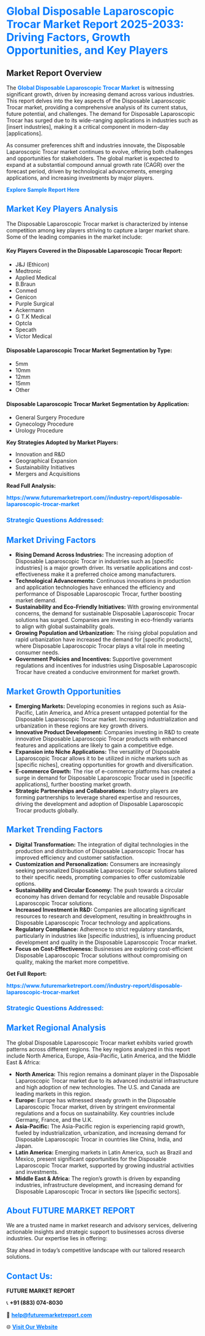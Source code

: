 <h1 style="color: #007BFF;">Global Disposable Laparoscopic Trocar Market Report 2025-2033: Driving Factors, Growth Opportunities, and Key Players</h1>

<section id="overview">
<h2>Market Report Overview</h2>
<p>The <a href="https://www.futuremarketreport.com//industry-report/disposable-laparoscopic-trocar-market" style="color: #007BFF; text-decoration: none;"><strong>Global Disposable Laparoscopic Trocar Market</strong></a> is witnessing significant growth, driven by increasing demand across various industries. This report delves into the key aspects of the Disposable Laparoscopic Trocar market, providing a comprehensive analysis of its current status, future potential, and challenges. The demand for Disposable Laparoscopic Trocar has surged due to its wide-ranging applications in industries such as [insert industries], making it a critical component in modern-day [applications].</p>
<p>As consumer preferences shift and industries innovate, the Disposable Laparoscopic Trocar market continues to evolve, offering both challenges and opportunities for stakeholders. The global market is expected to expand at a substantial compound annual growth rate (CAGR) over the forecast period, driven by technological advancements, emerging applications, and increasing investments by major players.</p>
</section>

<section id="overview">
<p><a href="https://www.futuremarketreport.com//request-sample/reportId=87242" style="color: #007BFF; text-decoration: none;"><strong>Explore Sample Report Here</strong></a></p>
</section>

<section id="key-players">
<h2 style="color: #007BFF;">Market Key Players Analysis</h2>
<p>The Disposable Laparoscopic Trocar market is characterized by intense competition among key players striving to capture a larger market share. Some of the leading companies in the market include:</p>
<h4>Key Players Covered in the Disposable Laparoscopic Trocar Report:</h4>
<ul><li>J&amp;J (Ethicon)</li><li>Medtronic</li><li>Applied Medical</li><li>B.Braun</li><li>Conmed</li><li>Genicon</li><li>Purple Surgical</li><li>Ackermann</li><li>G T.K Medical</li><li>Optcla</li><li>Specath</li><li>Victor Medical</li></ul>
<h4>Disposable Laparoscopic Trocar Market Segmentation by Type:</h4>
<ul><li>5mm</li><li>10mm</li><li>12mm</li><li>15mm</li><li>Other</li></ul>

<h4>Disposable Laparoscopic Trocar Market Segmentation by Application:</h4>
<ul><li>General Surgery Procedure</li><li>Gynecology Procedure</li><li>Urology Procedure</li></ul>
<p><strong>Key Strategies Adopted by Market Players:</strong></p>
<ul>
<li>Innovation and R&D</li>
<li>Geographical Expansion</li>
<li>Sustainability Initiatives</li>
<li>Mergers and Acquisitions</li>
</ul>
</section>

<section>
<p><strong>Read Full Analysis: </strong></p><a href="https://www.futuremarketreport.com//industry-report/disposable-laparoscopic-trocar-market" style="color: #007BFF; text-decoration: none;"><strong>https://www.futuremarketreport.com//industry-report/disposable-laparoscopic-trocar-market</strong></a>
<h3 style="color: #007BFF;">Strategic Questions Addressed:</h3>
</section>

<section id="driving-factors">
<h2 style="color: #007BFF;">Market Driving Factors</h2>
<ul>
<li><strong>Rising Demand Across Industries:</strong> The increasing adoption of Disposable Laparoscopic Trocar in industries such as [specific industries] is a major growth driver. Its versatile applications and cost-effectiveness make it a preferred choice among manufacturers.</li>
<li><strong>Technological Advancements:</strong> Continuous innovations in production and application technologies have enhanced the efficiency and performance of Disposable Laparoscopic Trocar, further boosting market demand.</li>
<li><strong>Sustainability and Eco-Friendly Initiatives:</strong> With growing environmental concerns, the demand for sustainable Disposable Laparoscopic Trocar solutions has surged. Companies are investing in eco-friendly variants to align with global sustainability goals.</li>
<li><strong>Growing Population and Urbanization:</strong> The rising global population and rapid urbanization have increased the demand for [specific products], where Disposable Laparoscopic Trocar plays a vital role in meeting consumer needs.</li>
<li><strong>Government Policies and Incentives:</strong> Supportive government regulations and incentives for industries using Disposable Laparoscopic Trocar have created a conducive environment for market growth.</li>
</ul>
</section>

<section id="growth-opportunities">
<h2 style="color: #007BFF;">Market Growth Opportunities</h2>
<ul>
<li><strong>Emerging Markets:</strong> Developing economies in regions such as Asia-Pacific, Latin America, and Africa present untapped potential for the Disposable Laparoscopic Trocar market. Increasing industrialization and urbanization in these regions are key growth drivers.</li>
<li><strong>Innovative Product Development:</strong> Companies investing in R&D to create innovative Disposable Laparoscopic Trocar products with enhanced features and applications are likely to gain a competitive edge.</li>
<li><strong>Expansion into Niche Applications:</strong> The versatility of Disposable Laparoscopic Trocar allows it to be utilized in niche markets such as [specific niches], creating opportunities for growth and diversification.</li>
<li><strong>E-commerce Growth:</strong> The rise of e-commerce platforms has created a surge in demand for Disposable Laparoscopic Trocar used in [specific applications], further boosting market growth.</li>
<li><strong>Strategic Partnerships and Collaborations:</strong> Industry players are forming partnerships to leverage shared expertise and resources, driving the development and adoption of Disposable Laparoscopic Trocar products globally.</li>
</ul>
</section>

<section id="trending-factors">
<h2 style="color: #007BFF;">Market Trending Factors</h2>
<ul>
<li><strong>Digital Transformation:</strong> The integration of digital technologies in the production and distribution of Disposable Laparoscopic Trocar has improved efficiency and customer satisfaction.</li>
<li><strong>Customization and Personalization:</strong> Consumers are increasingly seeking personalized Disposable Laparoscopic Trocar solutions tailored to their specific needs, prompting companies to offer customizable options.</li>
<li><strong>Sustainability and Circular Economy:</strong> The push towards a circular economy has driven demand for recyclable and reusable Disposable Laparoscopic Trocar solutions.</li>
<li><strong>Increased Investment in R&D:</strong> Companies are allocating significant resources to research and development, resulting in breakthroughs in Disposable Laparoscopic Trocar technology and applications.</li>
<li><strong>Regulatory Compliance:</strong> Adherence to strict regulatory standards, particularly in industries like [specific industries], is influencing product development and quality in the Disposable Laparoscopic Trocar market.</li>
<li><strong>Focus on Cost-Effectiveness:</strong> Businesses are exploring cost-efficient Disposable Laparoscopic Trocar solutions without compromising on quality, making the market more competitive.</li>
</ul>
</section>

<section>
<p><strong>Get Full Report: </strong></p><a href="https://www.futuremarketreport.com//industry-report/disposable-laparoscopic-trocar-market" style="color: #007BFF; text-decoration: none;"><strong>https://www.futuremarketreport.com//industry-report/disposable-laparoscopic-trocar-market</strong></a>
<h3 style="color: #007BFF;">Strategic Questions Addressed:</h3>
</section>


<section id="regional-analysis">
<h2 style="color: #007BFF;">Market Regional Analysis</h2>
<p>The global Disposable Laparoscopic Trocar market exhibits varied growth patterns across different regions. The key regions analyzed in this report include North America, Europe, Asia-Pacific, Latin America, and the Middle East & Africa:</p>
<ul>
<li><strong>North America:</strong> This region remains a dominant player in the Disposable Laparoscopic Trocar market due to its advanced industrial infrastructure and high adoption of new technologies. The U.S. and Canada are leading markets in this region.</li>
<li><strong>Europe:</strong> Europe has witnessed steady growth in the Disposable Laparoscopic Trocar market, driven by stringent environmental regulations and a focus on sustainability. Key countries include Germany, France, and the U.K.</li>
<li><strong>Asia-Pacific:</strong> The Asia-Pacific region is experiencing rapid growth, fueled by industrialization, urbanization, and increasing demand for Disposable Laparoscopic Trocar in countries like China, India, and Japan.</li>
<li><strong>Latin America:</strong> Emerging markets in Latin America, such as Brazil and Mexico, present significant opportunities for the Disposable Laparoscopic Trocar market, supported by growing industrial activities and investments.</li>
<li><strong>Middle East & Africa:</strong> The region’s growth is driven by expanding industries, infrastructure development, and increasing demand for Disposable Laparoscopic Trocar in sectors like [specific sectors].</li>
</ul>
</section>

<footer>
<h2 style="color: #007BFF;">About FUTURE MARKET REPORT</h2>
<p>We are a trusted name in market research and advisory services, delivering actionable insights and strategic support to businesses across diverse industries. Our expertise lies in offering:</p>

<p>Stay ahead in today’s competitive landscape with our tailored research solutions.</p>

<h2 style="color: #007BFF;">Contact Us:</h2>
<p><strong>FUTURE MARKET REPORT</strong></p>
<p>📞 <strong>+91 (883) 074-8030</strong></p>
<p>📧 <strong><a href="mailto:help@futuremarketreport.com" style="color: #007BFF;">help@futuremarketreport.com</a></strong></p>
<p>🌐 <strong><a href="https://www.futuremarketreport.com/" style="color: #007BFF;">Visit Our Website</a></strong></p>
</footer>